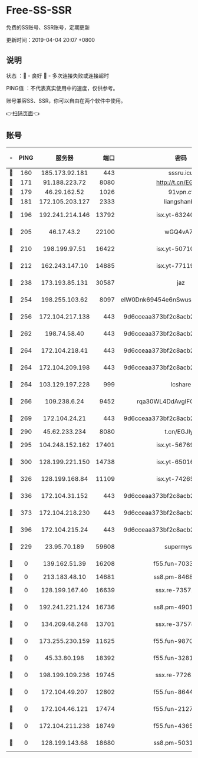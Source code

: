 # Free-SS-SSR

免费的SS账号、SSR账号，定期更新

更新时间：2019-04-04 20:07 +0800

## 说明

状态     ：🙂 - 良好 🙁 - 多次连接失败或连接超时

PING值   ：不代表真实使用中的速度，仅供参考。

账号兼容SS、SSR，你可以自由在两个软件中使用。

👉[扫码页面](https://liesauer.github.io/Free-SS-SSR/)👈

## 账号

|-|PING|服务器|端口|密码|加密方式|区域|
|:----:|:----:|:-----:|-----:|:----:|:----:|:----:|
|🙂|160|185.173.92.181|443|sssru.icu|rc4-md5|RU|
|🙂|171|91.188.223.72|8080|http://t.cn/EGJIyrl|rc4-md5|RU|
|🙂|179|46.29.162.52|1026|91vpn.cf|rc4-md5|RU|
|🙂|181|172.105.203.127|2333|liangshanbo|chacha20|JP|
|🙂|196|192.241.214.146|13792|isx.yt-63240780|aes-256-cfb|US|
|🙂|205|46.17.43.2|22100|wGQ4vA7D|aes-256-gcm|RU|
|🙂|210|198.199.97.51|16422|isx.yt-50710121|aes-256-cfb|US|
|🙂|212|162.243.147.10|14885|isx.yt-77119983|aes-256-cfb|US|
|🙂|238|173.193.85.131|30587|jaz|aes-256-cfb|US|
|🙂|254|198.255.103.62|8097|eIW0Dnk69454e6nSwuspv9DmS201tQ0D|aes-256-cfb|US|
|🙂|256|172.104.217.138|443|9d6cceaa373bf2c8acb22e60b6a58be6|aes-256-cfb|US|
|🙂|262|198.74.58.40|443|9d6cceaa373bf2c8acb22e60b6a58be6|aes-256-cfb|US|
|🙂|264|172.104.218.41|443|9d6cceaa373bf2c8acb22e60b6a58be6|aes-256-cfb|US|
|🙂|264|172.104.209.198|443|9d6cceaa373bf2c8acb22e60b6a58be6|aes-256-cfb|US|
|🙂|264|103.129.197.228|999|lcshare|aes-256-cfb|US|
|🙂|266|109.238.6.24|9452|rqa30WL4DdAvgIFG6Fs3znzTa|aes-256-cfb|FR|
|🙂|269|172.104.24.21|443|9d6cceaa373bf2c8acb22e60b6a58be6|aes-256-cfb|US|
|🙂|290|45.62.233.234|8080|t.cn/EGJIyrl|rc4-md5|CA|
|🙂|295|104.248.152.162|17401|isx.yt-56769675|aes-256-cfb|SG|
|🙂|300|128.199.221.150|14738|isx.yt-65016275|aes-256-cfb|SG|
|🙂|326|128.199.168.84|11109|isx.yt-74265746|aes-256-cfb|SG|
|🙂|336|172.104.31.152|443|9d6cceaa373bf2c8acb22e60b6a58be6|aes-256-cfb|US|
|🙂|373|172.104.218.230|443|9d6cceaa373bf2c8acb22e60b6a58be6|aes-256-cfb|US|
|🙂|396|172.104.215.24|443|9d6cceaa373bf2c8acb22e60b6a58be6|aes-256-cfb|US|
|🙂|229|23.95.70.189|59608|supermyssr|chacha20-ietf|US|
|🙁|0|139.162.51.39|16208|f55.fun-70332829|aes-256-cfb|SG|
|🙁|0|213.183.48.10|14681|ss8.pm-84686175|rc4-md5|RU|
|🙁|0|128.199.167.40|16639|ssx.re-73571746|aes-256-cfb|SG|
|🙁|0|192.241.221.124|16736|ss8.pm-49014523|aes-256-cfb|US|
|🙁|0|134.209.48.248|13701|ssx.re-37578120|aes-256-cfb|US|
|🙁|0|173.255.230.159|11625|f55.fun-98708140|aes-256-cfb|US|
|🙁|0|45.33.80.198|18392|f55.fun-32811523|aes-256-cfb|US|
|🙁|0|198.199.109.236|19745|ssx.re-77261514|aes-256-cfb|US|
|🙁|0|172.104.49.207|12802|f55.fun-86447449|aes-256-cfb|SG|
|🙁|0|172.104.46.121|17474|f55.fun-21276009|aes-256-cfb|SG|
|🙁|0|172.104.211.238|18749|f55.fun-43653563|aes-256-cfb|US|
|🙁|0|128.199.143.68|18680|ss8.pm-50313855|aes-256-cfb|SG|
